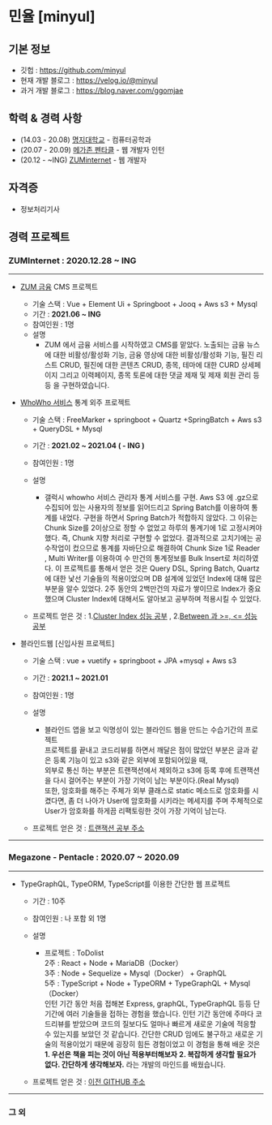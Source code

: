 # 민율 [minyul]

## 기본 정보

-   깃헙 : https://github.com/minyul
-   현재 개발 블로그 : https://velog.io/@minyul 
-   과거 개발 블로그 : https://blog.naver.com/ggomjae

## 학력 & 경력 사항

- (14.03 - 20.08) [명지대학교](https://www.mju.ac.kr/sites/mjukr/intro/intro.html) - 컴퓨터공학과
- (20.07 - 20.09) [메가존 펜타클](https://www.pentacle.co.kr/#MAIN) - 웹 개발자 인턴
- (20.12 -  ~ING) [ZUMinternet](https://zum.com/) - 웹 개발자 

## 자격증 

- 정보처리기사 


## 경력 프로젝트

### ZUMInternet   :  2020.12.28 ~ ING
---
-   [ZUM 금융](https://finance.zum.com/) CMS 프로젝트
    -   기술 스택 : Vue + Element Ui + Springboot + Jooq + Aws s3 + Mysql 
    -   기간 : **2021.06 ~ ING** 
    -   참여인원 : 1명
    -   설명
        -    ZUM 에서 금융 서비스를 시작하였고 CMS를 맡았다. 노출되는 금융 뉴스에 대한 비활성/활성화 기능, 금융 영상에 대한 비활성/활성화 기능, 필진 리스트 CRUD, 필진에 대한 콘텐츠 CRUD,
             종목, 테마에 대한 CURD 상세페이지 그리고 이력페이지, 종목 토론에 대한 댓글 제재 및 제재 회원 관리 등등 을 구현하였습니다. 

-   [WhoWho 서비스](https://www.whowhocorp.com/ko/) 통계 외주 프로젝트 
    -   기술 스택 : FreeMarker + springboot + Quartz +SpringBatch + Aws s3 + QueryDSL + Mysql 
    -   기간 : **2021.02 ~ 2021.04 ( - ING )**
    -   참여인원 : 1명
    -   설명
        -   갤럭시 whowho 서비스 관리자 통계 서비스를 구현. Aws S3 에 .gz으로 수집되어 있는 사용자의 정보를 읽어드리고 Spring Batch를 이용하여 통계를 내었다.
            구현을 하면서 Spring Batch가 적합하지 않았다. 그 이유는 Chunk Size를 2이상으로 정할 수 없었고 하루의 통계기에 1로 고정시켜야했다. 즉, Chunk 지향 처리로 구현할 수 없었다.
            결과적으로 고치기에는 공수작업이 컸으므로 통계를 자바단으로 해결하여 Chunk Size 1로 Reader , Multi Writer를 이용하여 수 만건의 통계정보를 Bulk Insert로 처리하였다.
            이 프로젝트를 통해서 얻은 것은 Query DSL, Spring Batch, Quartz에 대한 낯선 기술들의 적용이었으며 DB 설계에 있었던 Index에 대해 많은 부분을 알수 있었다.
            2주 동안의 2백만건의 자료가 쌓이므로 Index가 중요했으며 Cluster Index에 대해서도 알아보고 공부하며 적용시킬 수 있었다.  

    - 프로젝트 얻은 것 :  1.[Cluster Index 성능 공부](https://velog.io/@minyul/Cluster-Index-vs-Non-Cluster-Index-%EC%9D%B4%EB%A1%A0-%EB%B0%8F-%EC%84%B1%EB%8A%A5-%EB%B9%84%EA%B5%90-JPA-MYSQL) , 2.[Between 과 >=, <= 성능 공부](https://velog.io/@minyul/Mysql-Query-Between-%EA%B3%BC-%EC%84%B1%EB%8A%A5-%EC%B0%A8%EC%9D%B4-%EB%B9%84%EA%B5%90-%EB%8D%94%EB%AF%B8%EB%8D%B0%EC%9D%B4%ED%84%B0-50%EB%A7%8C)



-   블라인드웹 [신입사원 프로젝트]
    -   기술 스택 : vue + vuetify + springboot + JPA +mysql + Aws s3 
    -   기간 : **2021.1 ~ 2021.01** 
    -   참여인원 : 1명
    -   설명
        -    블라인드 앱을 보고 익명성이 있는 블라인드 웹을 만드는 수습기간의 프로젝트 <br>
             프로젝트를 끝내고 코드리뷰를 하면서 깨달은 점이 많았던 부분은 글과 같은 등록 기능이 있고 s3와 같은 외부에 포함되어있을 때, <br>
             외부로 통신 하는 부분은 트랜잭션에서 제외하고 s3에 등록 후에 트랜잭션을 다시 걸어주는 부분이 가장 기억이 남는 부분이다.(Real Mysql) <br>
             또한, 암호화를 해주는 주체가 외부 클래스로 static 메소드로 암호화를 시켰다면, 좀 더 나아가 User에 암호화를 시키라는 메세지를 주며 주체적으로 
             User가 암호화를 하게끔 리팩토링한 것이 가장 기억이 남는다. <br>
        
    - 프로젝트 얻은 것 : [트랜잭션 공부 주소](https://blog.naver.com/ggomjae/222226571659) 
---
### Megazone - Pentacle   :  2020.07 ~ 2020.09
---
-   TypeGraphQL, TypeORM, TypeScript를 이용한 간단한 웹 프로젝트
    -   기간 : 10주
    -   참여인원 : 나 포함 외 1명 
    -   설명
        -   프로젝트 : ToDolist   <br>
            2주 : React + Node + MariaDB（Docker）<br>
            3주 : Node + Sequelize + Mysql（Docker） + GraphQL <br>
            5주 : TypeScript + Node + TypeORM + TypeGraphQL + Mysql（Docker）<br>
            인턴 기간 동안 처음 접해본 Express, graphQL, TypeGraphQL 등등 단기간에 여러 기술들을 접하는 경험을 했습니다. 인턴 기간 동안에 주마다 코드리뷰를 받았으며
            코드의 질보다도 얼마나 빠르게 새로운 기술에 적응할 수 있는지를 보았던 것 같습니다. 간단한 CRUD 임에도 불구하고 새로운 기술의 적용이었기 때문에 굉장히 힘든 경험이었고
            이 경험을 통해 배운 것은 **1. 우선은 책을 피는 것이 아닌 적용부터해보자**  **2. 복잡하게 생각할 필요가 없다. 간단하게 생각해보자.** 라는 개발의 마인드를 배웠습니다. 
            
    - 프로젝트 얻은 것 : [이전 GITHUB 주소](https://github.com/ggomjae/careerdirection2)
---

### 그 외

